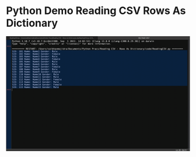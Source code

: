 # Python Demo Reading CSV Rows As Dictionary

[![Vaibhav Mojidra - output.png](https://raw.githubusercontent.com/VaibhavMojidra/Python---Demo-Reading-CSV-Rows-As-Dictionary/master/output/output.png "Vaibhav Mojidra")](https://vaibhavmojidra.github.io/site/)